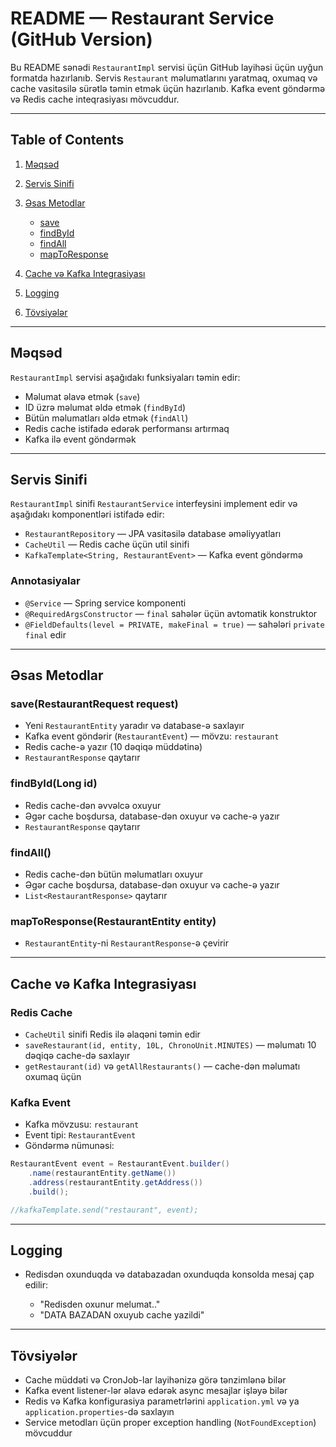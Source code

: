 # README — Restaurant Service (GitHub Version)

Bu README sənədi `RestaurantImpl` servisi üçün GitHub layihəsi üçün uyğun formatda hazırlanıb. Servis `Restaurant` məlumatlarını yaratmaq, oxumaq və cache vasitəsilə sürətlə təmin etmək üçün hazırlanıb. Kafka event göndərmə və Redis cache inteqrasiyası mövcuddur.

---

## Table of Contents

1. [Məqsəd](#məqsəd)
2. [Servis Sinifi](#servis-sinifi)
3. [Əsas Metodlar](#əsas-metodlar)

    * [save](#save)
    * [findById](#findbyid)
    * [findAll](#findall)
    * [mapToResponse](#maptoresponse)
4. [Cache və Kafka Integrasiyası](#cache-və-kafka-integrasiyası)
5. [Logging](#logging)
6. [Tövsiyələr](#tövsiyələr)

---

## Məqsəd

`RestaurantImpl` servisi aşağıdakı funksiyaları təmin edir:

* Məlumat əlavə etmək (`save`)
* ID üzrə məlumat əldə etmək (`findById`)
* Bütün məlumatları əldə etmək (`findAll`)
* Redis cache istifadə edərək performansı artırmaq
* Kafka ilə event göndərmək

---

## Servis Sinifi

`RestaurantImpl` sinifi `RestaurantService` interfeysini implement edir və aşağıdakı komponentləri istifadə edir:

* `RestaurantRepository` — JPA vasitəsilə database əməliyyatları
* `CacheUtil` — Redis cache üçün util sinifi
* `KafkaTemplate<String, RestaurantEvent>` — Kafka event göndərmə

### Annotasiyalar

* `@Service` — Spring service komponenti
* `@RequiredArgsConstructor` — `final` sahələr üçün avtomatik konstruktor
* `@FieldDefaults(level = PRIVATE, makeFinal = true)` — sahələri `private final` edir

---

## Əsas Metodlar

### save(RestaurantRequest request)

* Yeni `RestaurantEntity` yaradır və database-ə saxlayır
* Kafka event göndərir (`RestaurantEvent`) — mövzu: `restaurant`
* Redis cache-ə yazır (10 dəqiqə müddətinə)
* `RestaurantResponse` qaytarır

### findById(Long id)

* Redis cache-dən əvvəlcə oxuyur
* Əgər cache boşdursa, database-dən oxuyur və cache-ə yazır
* `RestaurantResponse` qaytarır

### findAll()

* Redis cache-dən bütün məlumatları oxuyur
* Əgər cache boşdursa, database-dən oxuyur və cache-ə yazır
* `List<RestaurantResponse>` qaytarır

### mapToResponse(RestaurantEntity entity)

* `RestaurantEntity`-ni `RestaurantResponse`-ə çevirir

---

## Cache və Kafka Integrasiyası

### Redis Cache

* `CacheUtil` sinifi Redis ilə əlaqəni təmin edir
* `saveRestaurant(id, entity, 10L, ChronoUnit.MINUTES)` — məlumatı 10 dəqiqə cache-də saxlayır
* `getRestaurant(id)` və `getAllRestaurants()` — cache-dən məlumatı oxumaq üçün

### Kafka Event

* Kafka mövzusu: `restaurant`
* Event tipi: `RestaurantEvent`
* Göndərmə nümunəsi:

```java
RestaurantEvent event = RestaurantEvent.builder()
    .name(restaurantEntity.getName())
    .address(restaurantEntity.getAddress())
    .build();

//kafkaTemplate.send("restaurant", event);
```

---

## Logging

* Redisdən oxunduqda və databazadan oxunduqda konsolda mesaj çap edilir:

    * "Redisden oxunur melumat.."
    * "DATA BAZADAN oxuyub cache yazildi"

---

## Tövsiyələr

* Cache müddəti və CronJob-lar layihənizə görə tənzimlənə bilər
* Kafka event listener-lər əlavə edərək async mesajlar işləyə bilər
* Redis və Kafka konfigurasiya parametrlərini `application.yml` və ya `application.properties`-də saxlayın
* Service metodları üçün proper exception handling (`NotFoundException`) mövcuddur

